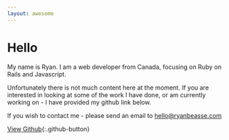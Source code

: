 ```yaml
---
layout: awesome
---
```


# Hello
My name is Ryan. I am a web developer from Canada, focusing on Ruby on Rails and Javascript.

Unfortunately there is not much content here at the moment. If you are interested in looking at some of the work I have done, or am currently working on - I have provided my github link below.

If you wish to contact me - please send an email to [hello@ryanbeasse.com](mailto:hello@ryanbeasse.com)

[View Github](https://github.com/rbeasse){:.github-button}